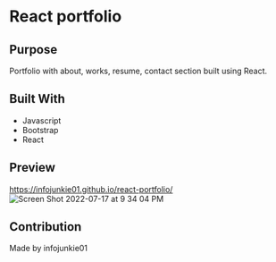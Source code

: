 # React portfolio

## Purpose
Portfolio with about, works, resume, contact section built using React.

## Built With
* Javascript
* Bootstrap
* React


## Preview
https://infojunkie01.github.io/react-portfolio/ 
![Screen Shot 2022-07-17 at 9 34 04 PM](https://user-images.githubusercontent.com/70418455/179433891-c32da155-1f32-4ccb-9b14-65e6be8e49a4.png)


## Contribution
Made by infojunkie01


 
